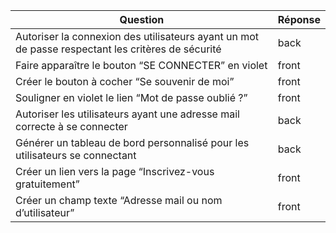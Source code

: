 | Question                                                                                          | Réponse |
| ------------------------------------------------------------------------------------------------- | ------- |
| Autoriser la connexion des utilisateurs ayant un mot de passe respectant les critères de sécurité | back    |
| Faire apparaître le bouton “SE CONNECTER” en violet                                               | front   |
| Créer le bouton à cocher “Se souvenir de moi”                                                     | front   |
| Souligner en violet le lien “Mot de passe oublié ?”                                               | front   |
| Autoriser les utilisateurs ayant une adresse mail correcte à se connecter                         | back    |
| Générer un tableau de bord personnalisé pour les utilisateurs se connectant                       | back    |
| Créer un lien vers la page “Inscrivez-vous gratuitement”                                          | front   |
| Créer un champ texte “Adresse mail ou nom d’utilisateur”                                          | front   |
